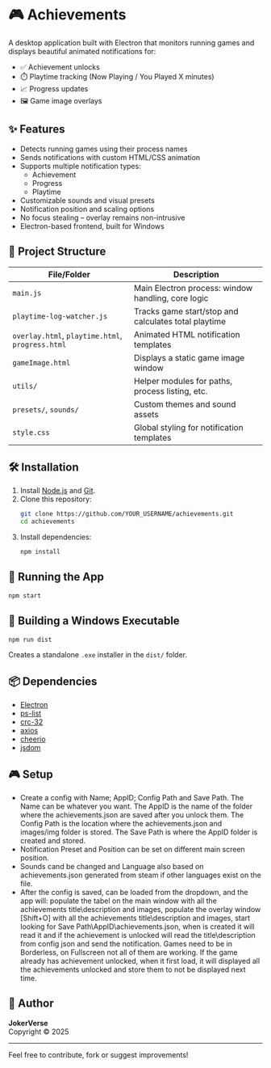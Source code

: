 
# 🎮 Achievements

A desktop application built with Electron that monitors running games and displays beautiful animated notifications for:

- ✅ Achievement unlocks
- ⏱️ Playtime tracking (Now Playing / You Played X minutes)
- 📈 Progress updates
- 🖼️ Game image overlays

## ✨ Features

- Detects running games using their process names
- Sends notifications with custom HTML/CSS animation
- Supports multiple notification types:
  - Achievement
  - Progress
  - Playtime
- Customizable sounds and visual presets
- Notification position and scaling options
- No focus stealing – overlay remains non-intrusive
- Electron-based frontend, built for Windows

## 📁 Project Structure

| File/Folder                 | Description |
|----------------------------|-------------|
| `main.js`                  | Main Electron process: window handling, core logic |
| `playtime-log-watcher.js` | Tracks game start/stop and calculates total playtime |
| `overlay.html`, `playtime.html`, `progress.html` | Animated HTML notification templates |
| `gameImage.html`           | Displays a static game image window |
| `utils/`                   | Helper modules for paths, process listing, etc. |
| `presets/`, `sounds/`      | Custom themes and sound assets |
| `style.css`                | Global styling for notification templates |

## 🛠️ Installation

1. Install [Node.js](https://nodejs.org) and [Git](https://git-scm.com).
2. Clone this repository:
   ```bash
   git clone https://github.com/YOUR_USERNAME/achievements.git
   cd achievements
   ```
3. Install dependencies:
   ```bash
   npm install
   ```

## 🚀 Running the App

```bash
npm start
```

## 🧱 Building a Windows Executable

```bash
npm run dist
```

Creates a standalone `.exe` installer in the `dist/` folder.

## 📦 Dependencies

- [Electron](https://electronjs.org)
- [ps-list](https://www.npmjs.com/package/ps-list)
- [crc-32](https://www.npmjs.com/package/crc-32)
- [axios](https://www.npmjs.com/package/axios)
- [cheerio](https://www.npmjs.com/package/cheerio)
- [jsdom](https://www.npmjs.com/package/jsdom)

## 🎮 Setup

- Create a config with Name; AppID; Config Path and Save Path.
The Name can be whatever you want.
The AppID is the name of the folder where the achievements.json are saved after you unlock them.
The Config Path is the location where the achievements.json and images/img folder is stored.
The Save Path is where the AppID folder is created and stored.
- Notification Preset and Position can be set on different main screen position.
- Sounds cand be changed and Language also based on achievements.json generated from steam if other languages exist on the file.
- After the config is saved, can be loaded from the dropdown, and the app will:
populate the tabel on the main window with all the achievements title\description and images,
populate the overlay window [Shift+O] with all the achievements title\description and images,
start looking for Save Path\AppID\achievements.json, when is created it will read it and if the achievement is unlocked will read the title\description from config json and send the notification.
Games need to be in Borderless, on Fullscreen not all of them are working.
If the game already has achievement unlocked, when it first load, it will displayed all the achievements unlocked and store them to not be displayed next time.

## 👤 Author

**JokerVerse**  
Copyright © 2025

---

Feel free to contribute, fork or suggest improvements!
